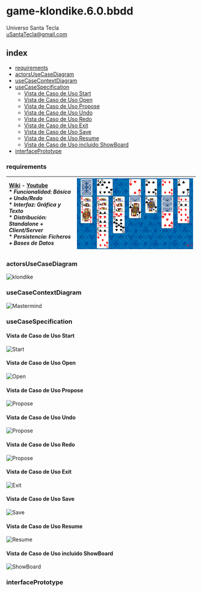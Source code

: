 # game-klondike.6.0.bbdd
Universo Santa Tecla  
[uSantaTecla@gmail.com](mailto:uSantaTecla@gmail.com)  
  
## index

* [requirements](#requirements) 
* [actorsUseCaseDiagram](#actorsUseCaseDiagram)    
* [useCaseContextDiagram](#useCaseContextDiagram)
* [useCaseSpecification](#useCaseSpecification)
   * [Vista de Caso de Uso Start](#vista-de-caso-de-uso-start)  
   * [Vista de Caso de Uso Open](#vista-de-cas-de-uso-open)  
   * [Vista de Caso de Uso Propose](#vista-de-caso-de-uso-propose)  
   * [Vista de Caso de Uso Undo](#vista-de-caso-de-uso-undo)  
   * [Vista de Caso de Uso Redo](#vista-de-caso-de-uso-redo)  
   * [Vista de Caso de Uso Exit](#vista-de-cas-de-uso-exit)  
   * [Vista de Caso de Uso Save](#vista-de-cas-de-uso-save)  
   * [Vista de Caso de Uso Resume](#vista-de-caso-de-uso-resume)  
   * [Vista de Caso de Uso incluido ShowBoard](#vista-de-caso-de-uso-incluido-showboard)  
* [interfacePrototype](#interfacePrototype) 

### requirements 

| [Wiki](https://es.wikipedia.org/wiki/Solitario_de_cartas) - [Youtube](https://www.youtube.com/watch?v=yjgQXcFVBQY)<br/> * _Funcionalidad: **Básica + Undo/Redo**_<br/>  * _Interfaz: **Gráfica y Texto**_<br/>  * _Distribución: **Standalone + Client/Server**_<br/>  * _Persistencia: **Ficheros + Bases de Datos**_<br/> | ![klondike](./docs/images/klondike.jpg) | 
| :------- | :------: |  

### actorsUseCaseDiagram

![klondike]() 
### useCaseContextDiagram

![Mastermind]()  

### useCaseSpecification
#### Vista de Caso de Uso Start
![Start]()

#### Vista de Caso de Uso Open
![Open]()  

#### Vista de Caso de Uso Propose
![Propose]()  

#### Vista de Caso de Uso Undo
![Propose]()  

#### Vista de Caso de Uso Redo
![Propose]()  

#### Vista de Caso de Uso Exit
![Exit]()  

#### Vista de Caso de Uso Save
![Save]()  

#### Vista de Caso de Uso Resume
![Resume]()

#### Vista de Caso de Uso incluido ShowBoard
![ShowBoard]()

### interfacePrototype

